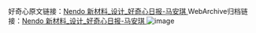 好奇心原文链接：[Nendo 新材料_设计_好奇心日报-马安琪 ](https://www.qdaily.com/articles/10106.html)
WebArchive归档链接：[Nendo 新材料_设计_好奇心日报-马安琪 ](http://web.archive.org/web/20190623155640/https://www.qdaily.com/articles/10106.html)
![image](http://ww3.sinaimg.cn/large/007d5XDply1g3vv3591dtj30u028odtm)